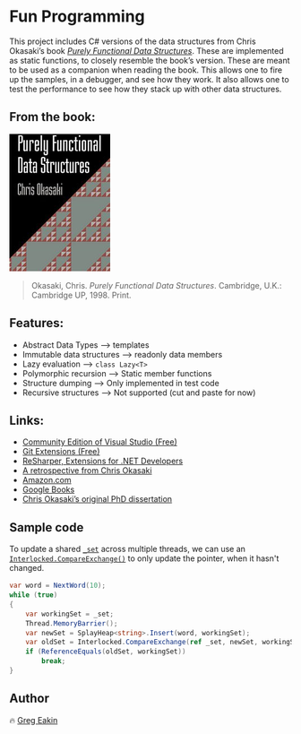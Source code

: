 # Fun Programming
This project includes C# versions of the data structures from Chris Okasaki’s book [*Purely Functional Data Structures*](http://www.cambridge.org/catalogue/catalogue.asp?isbn=0521663504).
These are implemented as static functions, to closely resemble the book’s version.
These are meant to be used as a companion when reading the book. This allows one to fire up the samples, in a debugger, and see how they work. 
It also allows one to test the performance to see how they stack up with other data structures.

## From the book:
[![Purely Functional Data Structures](pictures/pfds-180x245.jpg)](http://gdbtech.info/purely-functional-data-structures-in-csharp)
>Okasaki, Chris. *Purely Functional Data Structures*. 
>Cambridge, U.K.: Cambridge UP, 1998. Print.

## Features:
- Abstract Data Types --&gt; templates
- Immutable data structures --&gt; readonly data members
- Lazy evaluation --&gt; `class Lazy<T>`
- Polymorphic recursion --&gt; Static member functions
- Structure dumping --&gt; Only implemented in test code
- Recursive structures --&gt; Not supported (cut and paste for now)

## Links:
- [Community Edition of Visual Studio (Free)](https://www.visualstudio.com/vs/community/)
- [Git Extensions (Free)](http://gitextensions.github.io/)
- [ReSharper, Extensions for .NET Developers](https://www.jetbrains.com/resharper/)
- [A retrospective from Chris Okasaki](http://okasaki.blogspot.com/2008/02/ten-years-of-purely-functional-data.html)
- [Amazon.com](https://www.amazon.com/Purely-Functional-Structures-Chris-Okasaki/dp/0521663504/)
- [Google Books](https://books.google.com/books?id=SxPzSTcTalAC)
- [Chris Okasaki’s original PhD dissertation](http://www.cs.cmu.edu/~rwh/theses/okasaki.pdf)

## Sample code
To update a shared [`_set`](FunProgLib/heap/SplayHeap.cs) across multiple threads, 
we can use an [`Interlocked.CompareExchange()`](https://msdn.microsoft.com/en-us/library/system.threading.interlocked.exchange) 
to only update the pointer, when it hasn't changed.
```C#
var word = NextWord(10);
while (true)
{
    var workingSet = _set;
    Thread.MemoryBarrier();
    var newSet = SplayHeap<string>.Insert(word, workingSet);
    var oldSet = Interlocked.CompareExchange(ref _set, newSet, workingSet);
    if (ReferenceEquals(oldSet, workingSet))
        break;
}
```

## Author
:fire: [Greg Eakin](https://www.linkedin.com/in/gregeakin)
